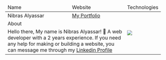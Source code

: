 <table>
    <thead>
        <tr>
            <td>Name</td>
            <td>Website</td>
            <td>Technologies</td>
        </tr>
    </thead>
    <tbody>
        <tr>
            <td>Nibras Alyassar</td>
            <td>
                <a href="https://nibras-alyassar.vercel.app/">My Portfolio</a>
            </td>
            <td rowspan="3">
                <img align="left" src="https://skillicons.dev/icons?i=laravel,go,react,nextjs,nodejs,express,mongodb,postgresql,mysql,php,tailwind,javascript,flask&perline=5" />
            </td>
        </tr>
        <tr>
          <td colspan="2">About</td>
        </tr>
        <tr>
            <td colspan="2"> 
                Hello there, My name is Nibras Alyassar! 👋 A web developer with a 2 years experience. If you need any help for making or building a website, you can message me through my <a href="https://www.linkedin.com/in/nibras-alyassar/">Linkedin Profile</a>
            </td>
        </tr>  
    </tbody>
</table>
